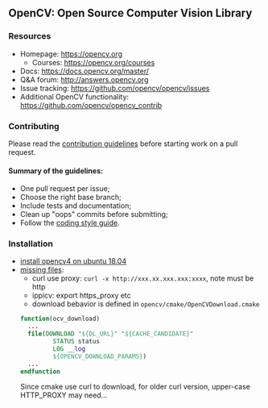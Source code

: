 ## OpenCV: Open Source Computer Vision Library

### Resources

* Homepage: <https://opencv.org>
  * Courses: <https://opencv.org/courses>
* Docs: <https://docs.opencv.org/master/>
* Q&A forum: <http://answers.opencv.org>
* Issue tracking: <https://github.com/opencv/opencv/issues>
* Additional OpenCV functionality: <https://github.com/opencv/opencv_contrib> 


### Contributing

Please read the [contribution guidelines](https://github.com/opencv/opencv/wiki/How_to_contribute) before starting work on a pull request.

#### Summary of the guidelines:

* One pull request per issue;
* Choose the right base branch;
* Include tests and documentation;
* Clean up "oops" commits before submitting;
* Follow the [coding style guide](https://github.com/opencv/opencv/wiki/Coding_Style_Guide).


### Installation

- [install opencv4 on ubuntu 18.04](https://learnopencv.com/install-opencv-4-on-ubuntu-18-04/)
- [missing files](https://github.com/opencv/opencv_contrib/issues/1301):
  - curl use proxy: `curl -x http://xxx.xx.xxx.xxx:xxxx`, note must be http
  - ippicv: export https_proxy etc
  - download bebavior is defined in `opencv/cmake/OpenCVDownload.cmake`
  ```cmake
  function(ocv_download)
    ...
    file(DOWNLOAD "${DL_URL}" "${CACHE_CANDIDATE}"
           STATUS status
           LOG __log
           ${OPENCV_DOWNLOAD_PARAMS})
    ...
  endfunction
  ```
  Since cmake use curl to download, for older curl version, upper-case HTTP_PROXY may need...
